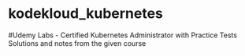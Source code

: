 # kodekloud_kubernetes

#Udemy Labs - Certified Kubernetes Administrator with Practice Tests  
Solutions and notes from the given course  
